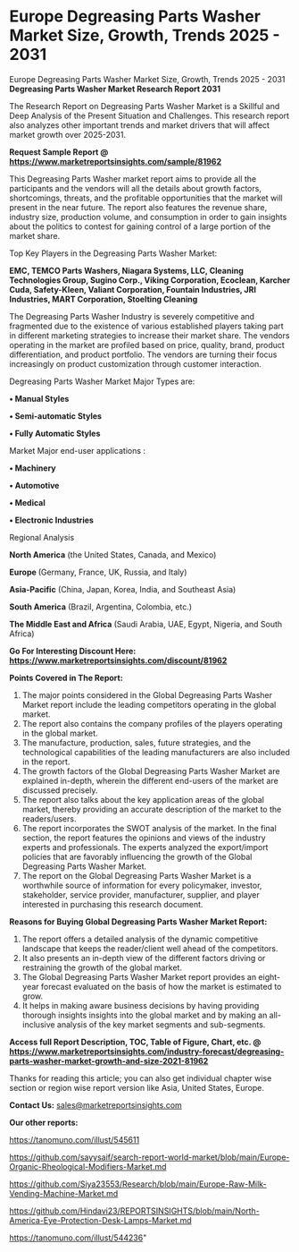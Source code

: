 # Europe Degreasing Parts Washer Market Size, Growth, Trends 2025 - 2031
Europe Degreasing Parts Washer Market Size, Growth, Trends 2025 - 2031
<strong>Degreasing Parts Washer Market Research Report 2031</strong>

The Research Report on Degreasing Parts Washer Market is a Skillful and Deep Analysis of the Present Situation and Challenges. This research report also analyzes other important trends and market drivers that will affect market growth over 2025-2031.

<strong>Request Sample Report @ <a href=https://www.marketreportsinsights.com/sample/81962>https://www.marketreportsinsights.com/sample/81962</a></strong>

This Degreasing Parts Washer market report aims to provide all the participants and the vendors will all the details about growth factors, shortcomings, threats, and the profitable opportunities that the market will present in the near future. The report also features the revenue share, industry size, production volume, and consumption in order to gain insights about the politics to contest for gaining control of a large portion of the market share.

Top Key Players in the Degreasing Parts Washer Market:

<strong>EMC, TEMCO Parts Washers, Niagara Systems, LLC, Cleaning Technologies Group, Sugino Corp., Viking Corporation, Ecoclean, Karcher Cuda, Safety-Kleen, Valiant Corporation, Fountain Industries, JRI Industries, MART Corporation, Stoelting Cleaning</strong>

The Degreasing Parts Washer Industry is severely competitive and fragmented due to the existence of various established players taking part in different marketing strategies to increase their market share. The vendors operating in the market are profiled based on price, quality, brand, product differentiation, and product portfolio. The vendors are turning their focus increasingly on product customization through customer interaction.

Degreasing Parts Washer Market Major Types are:

<strong>• Manual Styles

• Semi-automatic Styles

• Fully Automatic Styles</strong>

Market Major end-user applications :

<strong>• Machinery

• Automotive

• Medical

• Electronic Industries</strong>

Regional Analysis

</u><strong><b>North America</b></strong> (the United States, Canada, and Mexico)

<strong><b>Europe </b></strong>(Germany, France, UK, Russia, and Italy)

<strong><b>Asia-Pacific</b></strong> (China, Japan, Korea, India, and Southeast Asia)

<strong><b>South America</b></strong> (Brazil, Argentina, Colombia, etc.)

<strong><b>The Middle East and Africa</b></strong> (Saudi Arabia, UAE, Egypt, Nigeria, and South Africa)

<strong>Go For Interesting Discount Here: <a href=https://www.marketreportsinsights.com/discount/81962>https://www.marketreportsinsights.com/discount/81962</a></strong>

<strong>Points Covered in The Report:</strong>
<ol>
  <li>The major points considered in the Global Degreasing Parts Washer Market report include the leading competitors operating in the global market.</li>
  <li>The report also contains the company profiles of the players operating in the global market.</li>
  <li>The manufacture, production, sales, future strategies, and the technological capabilities of the leading manufacturers are also included in the report.</li>
  <li>The growth factors of the Global Degreasing Parts Washer Market are explained in-depth, wherein the different end-users of the market are discussed precisely.</li>
  <li>The report also talks about the key application areas of the global market, thereby providing an accurate description of the market to the readers/users.</li>
  <li>The report incorporates the SWOT analysis of the market. In the final section, the report features the opinions and views of the industry experts and professionals. The experts analyzed the export/import policies that are favorably influencing the growth of the Global Degreasing Parts Washer Market.</li>
  <li>The report on the Global Degreasing Parts Washer Market is a worthwhile source of information for every policymaker, investor, stakeholder, service provider, manufacturer, supplier, and player interested in purchasing this research document.</li>
</ol>
<strong>Reasons for Buying Global Degreasing Parts Washer Market Report:</strong>

<ol>
  <li>The report offers a detailed analysis of the dynamic competitive landscape that keeps the reader/client well ahead of the competitors.</li>
  <li>It also presents an in-depth view of the different factors driving or restraining the growth of the global market.</li>
  <li>The Global Degreasing Parts Washer Market report provides an eight-year forecast evaluated on the basis of how the market is estimated to grow.</li>
  <li>It helps in making aware business decisions by having providing thorough insights insights into the global market and by making an all-inclusive analysis of the key market segments and sub-segments.</li>
</ol>
<strong>Access full Report Description, TOC, Table of Figure, Chart, etc. @ <a href=https://www.marketreportsinsights.com/industry-forecast/degreasing-parts-washer-market-growth-and-size-2021-81962>https://www.marketreportsinsights.com/industry-forecast/degreasing-parts-washer-market-growth-and-size-2021-81962</a></strong>


Thanks for reading this article; you can also get individual chapter wise section or region wise report version like Asia, United States, Europe.

<strong>Contact Us:</strong>
sales@marketreportsinsights.com

<strong>Our other reports:</strong>

<a href=https://tanomuno.com/illust/545611>https://tanomuno.com/illust/545611</a>

<a href=https://github.com/sayysaif/search-report-world-market/blob/main/Europe-Organic-Rheological-Modifiers-Market.md>https://github.com/sayysaif/search-report-world-market/blob/main/Europe-Organic-Rheological-Modifiers-Market.md</a>

<a href=https://github.com/Siya23553/Research/blob/main/Europe-Raw-Milk-Vending-Machine-Market.md>https://github.com/Siya23553/Research/blob/main/Europe-Raw-Milk-Vending-Machine-Market.md</a>

<a href=https://github.com/Hindavi23/REPORTSINSIGHTS/blob/main/North-America-Eye-Protection-Desk-Lamps-Market.md>https://github.com/Hindavi23/REPORTSINSIGHTS/blob/main/North-America-Eye-Protection-Desk-Lamps-Market.md</a>

<a href=https://tanomuno.com/illust/544236>https://tanomuno.com/illust/544236</a>"
